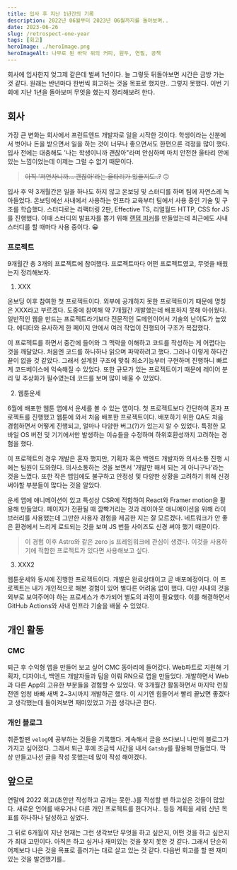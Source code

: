 ```yaml
---
title: 입사 후 지난 1년간의 기록
description: 2022년 06월부터 2023년 06월까지를 돌아보며..
date: 2023-06-26
slug: /retrospect-one-year
tags: [회고]
heroImage: ./heroImage.png
heroImageAlt: 나무로 된 바닥 위의 커피, 원두, 연필, 공책
---
```


<!-- 썸네일 -->




<!-- 본문 -->

회사에 입사한지 엊그제 같은데 벌써 1년이다. 늘 그렇듯 뒤돌아보면 시간은 금방 가는 것 같다. 원래는 반년마다 한번씩 회고하는 것을 목표로 했지만.. 그렇지 못했다. 이번 기회에 지난 1년을 돌아보며 무엇을 했는지 정리해보려 한다.

## 회사

가장 큰 변화는 회사에서 프런트엔드 개발자로 일을 시작한 것이다. 학생이라는 신분에서 벗어나 돈을 받으면서 일을 하는 것이 너무나 좋으면서도 한편으론 걱정을 많이 했다. 입사 전에는 대충해도 '나는 학생이니까 괜찮아"라며 안심하며 마치 안전한 울타리 안에 있는 느낌이었는데 이제는 그럴 수 없기 때문이다.

> ~~아직 '저연차니까... 괜찮아'라는 울타리가 있을지도..?~~ 🙃

입사 후 약 3개월간은 일을 하나도 하지 않고 온보딩 및 스터디를 하며 팀에 자연스레 녹아들었다. 온보딩에선 사내에서 사용하는 인프라 교육부터 팀에서 사용 중인 기술 및 구조를 학습했다. 스터디로는 리팩터링 2판, Effective TS, 리얼월드 HTTP, CSS for JS를 진행했다. 이때 스터디의 발표자를 뽑기 위해 [랜덤 피커](https://github.com/hustle-dev/random-presenter-picker)를 만들었는데 최근에도 사내 스터디를 할 때마다 사용 중이다. 😀

### 프로젝트

9개월간 총 3개의 프로젝트에 참여했다. 프로젝트마다 어떤 프로젝트였고, 무엇을 배웠는지 정리해보자.

1. XXX

온보딩 이후 참여한 첫 프로젝트이다. 외부에 공개하지 못한 프로젝트이기 때문에 명칭은 XXX라고 부르겠다. 도중에 참여해 약 7개월간 개발했는데 배포하지 못해 아쉬웠다. 일반적인 웹을 만드는 프로젝트라기보다 전문적인 도메인이어서 기술의 난이도가 높았다. 에디터와 유사하게 한 페이지 안에서 여러 작업이 진행되어 구조가 복잡했다.

이 프로젝트를 하면서 중간에 들어와 그 맥락을 이해하고 코드를 작성하는 게 어렵다는 것을 깨달았다. 처음엔 코드를 하나하나 읽으며 파악하려고 했다. 그러나 이렇게 하다간 끝이 없을 것 같았다. 그래서 설계된 구조에 맞춰 최소기능부터 구현하며 진행하니 빠르게 코드베이스에 익숙해질 수 있었다. 또한 규모가 있는 프로젝트이기 때문에 레이어 분리 및 추상화가 필수였는데 코드를 보며 많이 배울 수 있었다.


2. 웹툰운세

6월에 배포한 웹툰 앱에서 운세를 볼 수 있는 앱이다. 첫 프로젝트보다 간단하여 혼자 프로젝트를 진행했고 웹툰에 와서 처음 배포한 프로젝트이다. 배포하기 위한 QA도 처음 경험하면서 어떻게 진행되고, 얼마나 다양한 버그(?)가 있는지 알 수 있었다. 특정한 모바일 OS 버전 및 기기에서만 발생하는 이슈들을 수정하며 하위호환성까지 고려하는 경험을 했다.

이 프로젝트의 경우 개발은 혼자 했지만, 기획자 혹은 백엔드 개발자와 의사소통 진행 시에는 팀원이 도와줬다. 의사소통하는 것을 보면서 '개발만 해서 되는 게 아니구나'라는 것을 느꼈다. 또한 작은 앱임에도 불구하고 안정성 및 다양한 상황을 고려하기 위해 신경 써야할 부분들이 많다는 것을 알았다.

운세 앱에 애니메이션이 있고 특성상 CSR에 적합하여 React와 Framer motion을 활용해 만들었다. 페이지가 전환될 때 깜빡거리는 것과 레이아웃 애니메이션을 위해 라이브러리를 사용했는데 그만한 사용자 경험을 제공한 지는 잘 모르겠다. 네트워크가 안 좋은 환경에서 느리게 로드되는 것을 보며 JS 번들 사이즈도 신경 써야 했기 때문이다.

> 이 경험 이후 Astro와 같은 zero js 프레임워크에 관심이 생겼다. 이것을 사용하기에 적합한 프로젝트가 있다면 사용해보고 싶다.


3. XXX2

웹툰운세와 동시에 진행한 프로젝트이다. 개발은 완료상태이고 곧 배포예정이다. 이 프로젝트는 내가 개인적으로 해본 경험이 있어 별다른 어려움 없이 했다. 다만 사내의 것을 외부로 보여주어야 하는 프로세스가 추가되어 별도의 과정이 필요했다. 이를 해결하면서 GitHub Actions와 사내 인프라 기술을 배울 수 있었다.


## 개인 활동

### CMC

퇴근 후 수익형 앱을 만들어 보고 싶어 CMC 동아리에 들어갔다. Web파트로 지원해 기획자, 디자이너, 백엔드 개발자들과 팀을 이뤄 RN으로 앱을 만들었다. 개발하면서 Web과 다른 App의 고유한 부분들을 경험할 수 있었다. 약 3개월간 활동하면서 마지막 런칭전엔 엄청 바빠 새벽 2~3시까지 개발하곤 했다. 이 시기엔 힘들어서 빨리 끝났면 좋겠다고 생각했는데 돌이켜보면 재미있었고 가끔 생각나곤 한다.

### 개인 블로그

취준할땐 `velog`에 공부하는 것들을 기록했다. 계속해서 글을 쓰다보니 나만의 블로그가 가지고 싶어졌다. 그래서 퇴근 후에 조금씩 시간을 내서 `Gatsby`를 활용해 만들었다. 막상 만들고나선 글을 작성 못했는데 많이 작성 해야겠다.


## 앞으로

연말에 2022 회고(초안만 작성하고 공개는 못한..)를 작성할 땐 하고싶은 것들이 많았다. 새로운 언어를 배우거나 다른 개인 프로젝트를 한다거나.. 등등 계획을 세워 신년 목표를 하나하나 달성하고 싶었다.

그 뒤로 6개월이 지난 현재는 그런 생각보단 무엇을 하고 싶은지, 어떤 것을 하고 싶은지가 최대 고민이다. 아직은 하고 싶거나 재미있는 것을 찾지 못한 것 같다. 그래서 단순히 어제보다 나은 것을 목표로 흘러가는 대로 살고 있는 것 같다. 다음번 회고를 할 땐 재미있는 것을 발견했기를..

